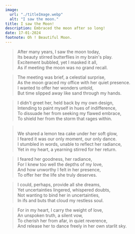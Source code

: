 ```yaml
---
image:
  url: "./titleImage.webp"
  alt: "I saw the moon."
title: I saw the Moon!
description: Embraced the moon after so long!
date: 17-01-2024
footnote: Oh ! Beautiful Moon.
---
```


> After many years, I saw the moon today,
> <br />Its beauty stirred butterflies in my brain's play.
> <br />Excitement bubbled, yet I masked it all,
> <br />As if meeting the moon was no grand recall.

> The meeting was brief, a celestial surprise,
> <br />As the moon graced my office with her quiet presence.
> <br />I wanted to offer her wonders untold,
> <br />But time slipped away like sand through my hands.

> I didn't greet her, held back by my own design,
> <br />Intending to paint myself in hues of indifference,
> <br />To dissuade her from seeking my flawed embrace,
> <br />To shield her from the storm that rages within.

> <br />We shared a lemon tea cake under her soft glow,
> <br />I feared it was our only moment, our only dance.
> <br />I stumbled in words, unable to reflect her radiance,
> <br />Yet in my heart, a yearning stirred for her return.

> I feared her goodness, her radiance,
> <br />For I knew too well the depths of my love,
> <br />And how unworthy I felt in her presence,
> <br />To offer her the life she truly deserves.

> I could, perhaps, provide all she dreams,
> <br />Yet uncertainties lingered, whispered doubts,
> <br />Not wanting to bind her in uncertainties,
> <br />In ifs and buts that cloud my restless soul.

> For in my heart, I carry the weight of love,
> <br />An unspoken truth, a silent vow,
> <br />To cherish her from afar, in quiet reverence,
> <br />And release her to dance freely in her own starlit sky.
